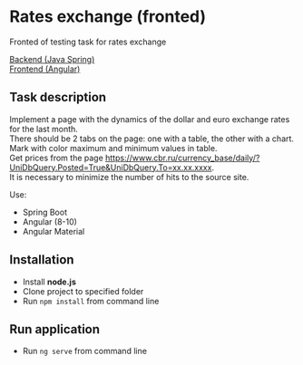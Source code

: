 # Rates exchange (fronted)

Fronted of testing task for rates exchange

[Backend (Java Spring)](https://github.com/temka1234/test-rates-frontend)  
[Frontend (Angular)](https://github.com/temka1234/test-rates-backend)  

## Task description

Implement a page with the dynamics of the dollar and euro exchange rates for the last month.  
There should be 2 tabs on the page: one with a table, the other with a chart.  
Mark with color maximum and minimum values in table.  
Get prices from the page https://www.cbr.ru/currency_base/daily/?UniDbQuery.Posted=True&UniDbQuery.To=xx.xx.xxxx.  
It is necessary to minimize the number of hits to the source site.  

Use:
* Spring Boot
* Angular (8-10)
* Angular Material

## Installation

* Install **node.js**
* Clone project to specified folder
* Run `npm install` from command line

## Run application

* Run `ng serve` from command line
